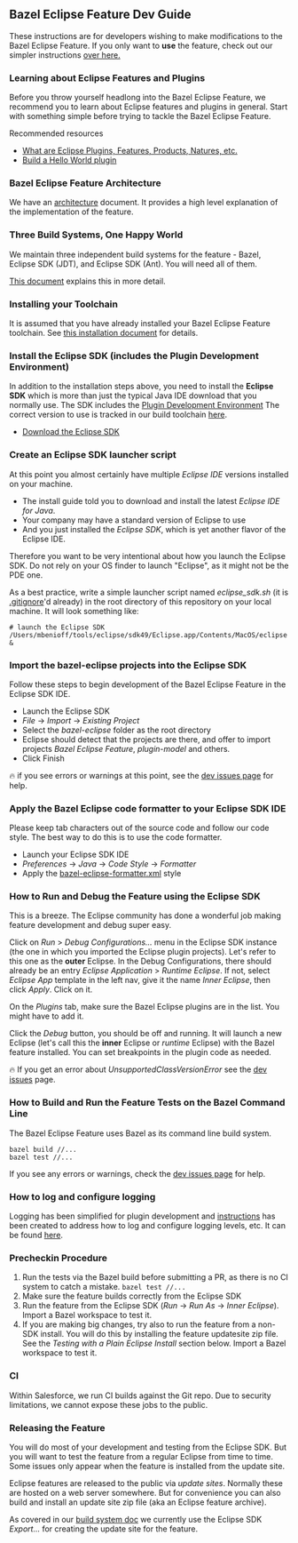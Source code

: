 ## Bazel Eclipse Feature Dev Guide

These instructions are for developers wishing to make modifications to the Bazel Eclipse Feature.
If you only want to **use** the feature, check out our simpler instructions [over here.](../using_the_feature.md)

### Learning about Eclipse Features and Plugins

Before you throw yourself headlong into the Bazel Eclipse Feature, we recommend you to learn about
  Eclipse features and plugins in general.
Start with something simple before trying to tackle the Bazel Eclipse Feature.

Recommended resources
- [What are Eclipse Plugins, Features, Products, Natures, etc.](https://stackoverflow.com/questions/2692048/what-are-the-differences-between-plug-ins-features-and-products-in-eclipse-rcp)
- [Build a Hello World plugin](http://www.vogella.com/tutorials/EclipsePlugin/article.html)

### Bazel Eclipse Feature Architecture

We have an [architecture](architecture.md) document.
It provides a high level explanation of the implementation of the feature.

### Three Build Systems, One Happy World

We maintain three independent build systems for the feature - Bazel, Eclipse SDK (JDT), and
  Eclipse SDK (Ant).
You will need all of them.

[This document](threebuilds.md) explains this in more detail.

### Installing your Toolchain

It is assumed that you have already installed your Bazel Eclipse Feature toolchain.
See [this installation document](../install.md) for details.

### Install the Eclipse SDK (includes the Plugin Development Environment)

In addition to the installation steps above, you need to install the **Eclipse SDK** which is more
  than just the typical Java IDE download that you normally use.
The SDK includes the [Plugin Development Environment](http://www.eclipse.org/pde/)
The correct version to use is tracked in our build toolchain [here](../../tools/eclipse_jars).

- [Download the Eclipse SDK](http://download.eclipse.org/eclipse/downloads/)

### Create an Eclipse SDK launcher script

At this point you almost certainly have multiple *Eclipse IDE* versions installed on your machine.
- The install guide told you to download and install the latest *Eclipse IDE for Java*.
- Your company may have a standard version of Eclipse to use
- And you just installed the *Eclipse SDK*, which is yet another flavor of the Eclipse IDE.

Therefore you want to be very intentional about how you launch the Eclipse SDK.
Do not rely on your OS finder to launch "Eclipse", as it might not be the PDE one.

As a best practice, write a simple launcher script named *eclipse_sdk.sh*
 (it is [.gitignore](../../.gitignore)'d already)
 in the root directory of this repository on your local machine.
It will look something like:

```
# launch the Eclipse SDK
/Users/mbenioff/tools/eclipse/sdk49/Eclipse.app/Contents/MacOS/eclipse &
```  

### Import the bazel-eclipse projects into the Eclipse SDK

Follow these steps to begin development of the Bazel Eclipse Feature in the Eclipse SDK IDE.

- Launch the Eclipse SDK
- *File* -> *Import* -> *Existing Project*
- Select the *bazel-eclipse* folder as the root directory
- Eclipse should detect that the projects are there, and offer to import projects *Bazel Eclipse Feature*, *plugin-model* and others.
- Click Finish

:fire: if you see errors or warnings at this point, see the [dev issues page](dev_issues.md)  for help.

### Apply the Bazel Eclipse code formatter to your Eclipse SDK IDE

Please keep tab characters out of the source code and follow our code style.
The best way to do this is to use the code formatter.

- Launch your Eclipse SDK IDE
- *Preferences* -> *Java* -> *Code Style* -> *Formatter*
- Apply the [bazel-eclipse-formatter.xml](../../tools/bazel-eclipse-formatter.xml) style

### How to Run and Debug the Feature using the Eclipse SDK

This is a breeze.
The Eclipse community has done a wonderful job making feature development and debug super easy.

Click on *Run* > *Debug Configurations...* menu in the Eclipse SDK instance
   (the one in which you imported the Eclipse plugin projects).
Let's refer to this one as the **outer** Eclipse.
In the Debug Configurations, there should already be an entry *Eclipse Application* > *Runtime Eclipse*.
If not, select *Eclipse App* template in the left nav, give it the name *Inner Eclipse*, then click *Apply*.
Click on it.

On the *Plugins* tab, make sure the Bazel Eclipse plugins are in the list.
You might have to add it.

Click the *Debug* button, you should be off and running.
It will launch a new Eclipse (let's call this the **inner** Eclipse or *runtime* Eclipse) with the Bazel feature installed.
You can set breakpoints in the plugin code as needed.

:fire: If you get an error about *UnsupportedClassVersionError* see the [dev issues](dev_issues.md) page.

### How to Build and Run the Feature Tests on the Bazel Command Line

The Bazel Eclipse Feature uses Bazel as its command line build system.

```
bazel build //...
bazel test //...
```

If you see any errors or warnings, check the [dev issues page](dev_issues.md) for help.

### How to log and configure logging
Logging has been simplified for plugin development and [instructions](logging.md) has been created to address how to log and configure logging levels, etc. It can be found [here](logging.md).

### Precheckin Procedure


1. Run the tests via the Bazel build before submitting a PR, as there is no CI system to catch a mistake. ```bazel test //...```
2. Make sure the feature builds correctly from the Eclipse SDK
3. Run the feature from the Eclipse SDK (*Run* -> *Run As* -> *Inner Eclipse*). Import a Bazel workspace to test it.
4. If you are making big changes, try also to run the feature from a non-SDK install. You will do this by installing the feature updatesite zip file. See the *Testing with a Plain Eclipse Install* section below. Import a Bazel workspace to test it.

### CI

Within Salesforce, we run CI builds against the Git repo.
Due to security limitations, we cannot expose these jobs to the public.

### Releasing the Feature

You will do most of your development and testing from the Eclipse SDK.
But you will want to test the feature from a regular Eclipse from time to time.
Some issues only appear when the feature is installed from the update site.

Eclipse features are released to the public via *update sites*.
Normally these are hosted on a web server somewhere.
But for convenience you can also build and install an update site zip file (aka an Eclipse feature archive).

As covered in our [build system doc](threebuilds.md) we currently use the Eclipse SDK *Export...* for creating the update site for the feature.

